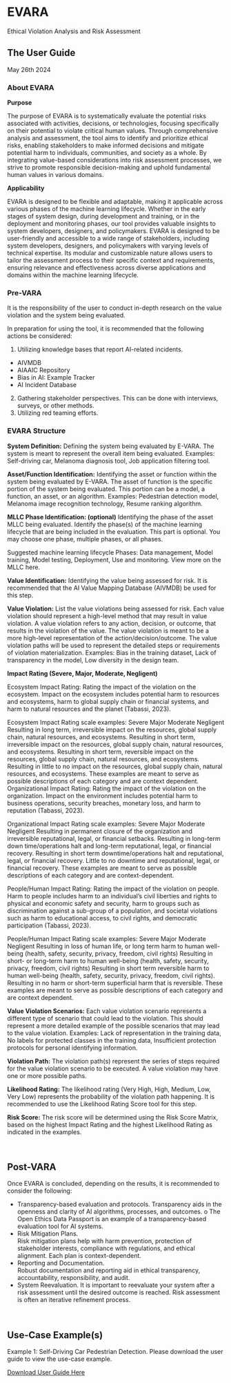 # EVARA
Ethical Violation Analysis and Risk Assessment 

## The User Guide 

May 26th 2024 

### About EVARA
**Purpose**

The purpose of EVARA is to systematically evaluate the potential risks associated with activities, decisions, or technologies, focusing specifically on their potential to violate critical human values. Through comprehensive analysis and assessment, the tool aims to identify and prioritize ethical risks, enabling stakeholders to make informed decisions and mitigate potential harm to individuals, communities, and society as a whole. By integrating value-based considerations into risk assessment processes, we strive to promote responsible decision-making and uphold fundamental human values in various domains. 

**Applicability**

EVARA is designed to be flexible and adaptable, making it applicable across various phases of the machine learning lifecycle. Whether in the early stages of system design, during development and training, or in the deployment and monitoring phases, our tool provides valuable insights to system developers, designers, and policymakers. 
EVARA is designed to be user-friendly and accessible to a wide range of stakeholders, including system developers, designers, and policymakers with varying levels of technical expertise. Its modular and customizable nature allows users to tailor the assessment process to their specific context and requirements, ensuring relevance and effectiveness across diverse applications and domains within the machine learning lifecycle.


### Pre-VARA

It is the responsibility of the user to conduct in-depth research on the value violation and the system being evaluated. 

In preparation for using the tool, it is recommended that the following actions be considered:

1. Utilizing knowledge bases that report AI-related incidents. 
- AIVMDB
- AIAAIC Repository 
- Bias in AI: Example Tracker 
- AI Incident Database  
2. Gathering stakeholder perspectives. This can be done with interviews, surveys, or other methods. 
3. Utilizing red teaming efforts. 

### EVARA Structure

**System Definition:**
Defining the system being evaluated by E-VARA. The system is meant to represent the overall item being evaluated. 
Examples: Self-driving car, Melanoma diagnosis tool, Job application filtering tool. 

**Asset/Function Identification:**
Identifying the asset or function within the system being evaluated by E-VARA. The asset of function is the specific portion of the system being evaluated. This portion can be a model, a function, an asset, or an algorithm. 
Examples: Pedestrian detection model, Melanoma image recognition technology, Resume ranking algorithm. 

**MLLC Phase Identification: (optional)**
Identifying the phase of the asset MLLC being evaluated. Identify the phase(s) of the machine learning lifecycle that are being included in the evaluation. This part is optional. You may choose one phase, multiple phases, or all phases. 

Suggested machine learning lifecycle Phases: 
Data management, Model training, Model testing, Deployment, Use and monitoring. 
View more on the MLLC here. 

**Value Identification:**
Identifying the value being assessed for risk. It is recommended that the AI Value Mapping Database (AIVMDB) be used for this step. 

**Value Violation:**
List the value violations being assessed for risk. Each value violation should represent a high-level method that may result in value violation. 
A value violation refers to any action, decision, or outcome, that results in the violation of the value. The value violation is meant to be a more high-level representation of the action/decision/outcome. The value violation paths will be used to represent the detailed steps or requirements of violation materialization. 
Examples: Bias in the training dataset, Lack of transparency in the model, Low diversity in the design team. 

**Impact Rating (Severe, Major, Moderate, Negligent)** 

Ecosystem Impact Rating: 
Rating the impact of the violation on the ecosystem. Impact on the ecosystem includes potential harm to resources and ecosystems, harm to global supply chain or financial systems, and harm to natural resources and the planet (Tabassi, 2023).  

Ecosystem Impact Rating scale examples: 
Severe 	Major	Moderate	Negligent
Resulting in long term, irreversible impact on the resources, global supply chain, natural resources, and ecosystems. 	Resulting in short term, irreversible impact on the resources, global supply chain, natural resources, and ecosystems.	Resulting in short term, reversible impact on the resources, global supply chain, natural resources, and ecosystems.	Resulting in little to no impact on the resources, global supply chain, natural resources, and ecosystems.
These examples are meant to serve as possible descriptions of each category and are context dependent. 
Organizational Impact Rating: 
Rating the impact of the violation on the organization. Impact on the environment includes potential harm to business operations, security breaches, monetary loss, and harm to reputation (Tabassi, 2023).

Organizational Impact Rating scale examples: 
Severe 	Major	Moderate	Negligent
Resulting in permanent closure of the organization and irreversible reputational, legal, or financial setbacks. 	Resulting in long-term down time/operations halt and long-term reputational, legal, or financial recovery. 	Resulting in short term downtime/operations halt and reputational, legal, or financial recovery. 	Little to no downtime and reputational, legal, or financial recovery. 
These examples are meant to serve as possible descriptions of each category and are context-dependent. 

People/Human Impact Rating: 
Rating the impact of the violation on people. Harm to people includes harm to an individual’s civil liberties and rights to physical and economic safety and security, harm to groups such as discrimination against a sub-group of a population, and societal violations such as harm to educational access, to civil rights, and democratic participation (Tabassi, 2023).

People/Human Impact Rating scale examples: 
Severe 	Major	Moderate	Negligent
Resulting in loss of human life, or long term harm to human well-being (health, safety, security, privacy, freedom, civil rights)	Resulting in short- or long-term harm to human well-being (health, safety, security, privacy, freedom, civil rights)	Resulting in short term reversible harm to human well-being (health, safety, security, privacy, freedom, civil rights).  	Resulting in no harm or short-term superficial harm that is reversible. 
These examples are meant to serve as possible descriptions of each category and are context dependent. 


**Value Violation Scenarios:**
Each value violation scenario represents a different type of scenario that could lead to the violation. This should represent a more detailed example of the possible scenarios that may lead to the value violation. 
Examples: Lack of representation in the training data, No labels for protected classes in the training data, Insufficient protection protocols for personal identifying information. 

**Violation Path:**
The violation path(s) represent the series of steps required for the value violation scenario to be executed. A value violation may have one or more possible paths.  
	
**Likelihood Rating:**
The likelihood rating (Very High, High, Medium, Low, Very Low) represents the probability of the violation path happening.  It is recommended to use the Likelihood Rating Score tool for this step. 

**Risk Score:** 
The risk score will be determined using the Risk Score Matrix, based on the highest Impact Rating and the highest Likelihood Rating as indicated in the examples. 

 
## Post-VARA
Once EVARA is concluded, depending on the results, it is recommended to consider the following:
-	Transparency-based evaluation and protocols. 
Transparency aids in the openness and clarity of AI algorithms, processes, and outcomes. 
o	The Open Ethics Data Passport is an example of a transparency-based evaluation tool for AI systems. 
-	Risk Mitigation Plans.  
Risk mitigation plans help with harm prevention, protection of stakeholder interests, compliance with regulations, and ethical alignment. Each plan is context-dependent. 
-	Reporting and Documentation.  
Robust documentation and reporting aid in ethical transparency, accountability, responsibility, and audit. 
-	System Reevaluation. 
It is important to reevaluate your system after a risk assessment until the desired outcome is reached. Risk assessment is often an iterative refinement process. 
   
 
## Use-Case Example(s)

Example 1: Self-Driving Car Pedestrian Detection. Please download the user guide to view the use-case example.  

[Download User Guide Here](https://github.com/nadamadkour/EVARA/blob/main/User%20Guide/EVARA%20User%20Guide%20052624.pdf) 

